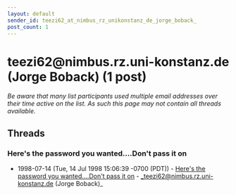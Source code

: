 ```yaml
---
layout: default
sender_id: teezi62_at_nimbus_rz_unikonstanz_de_jorge_boback_
post_count: 1
---
```


# teezi62<span>@</span>nimbus.rz.uni-konstanz.de (Jorge Boback) (1 post)

_Be aware that many list participants used multiple email addresses over their time active on the list. As such this page may not contain all threads available._

## Threads

### Here's the password you wanted....Don't pass it on
+ 1998-07-14 (Tue, 14 Jul 1998 15:06:39 -0700 (PDT)) - [Here's the password you wanted....Don't pass it on](/archive/1998/07/f54e3dc7c6c8f6a2d52a8eb6925bfe8f8ca695149a41bf20f6ac930c386ff678) - _teezi62@nimbus.rz.uni-konstanz.de (Jorge Boback)_

